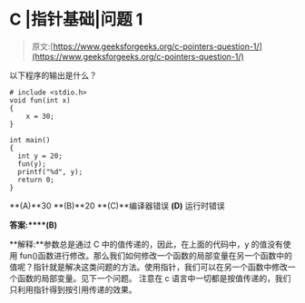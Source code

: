 # C |指针基础|问题 1

> 原文:[https://www.geeksforgeeks.org/c-pointers-question-1/](https://www.geeksforgeeks.org/c-pointers-question-1/)

以下程序的输出是什么？

```
# include <stdio.h>
void fun(int x)
{
    x = 30;
}

int main()
{
  int y = 20;
  fun(y);
  printf("%d", y);
  return 0;
}
```

**(A)**30
**(B)**20
**(C)**编译器错误
**(D)** 运行时错误

**答案:****(B)**

**解释:**参数总是通过 C 中的值传递的，因此，在上面的代码中，y 的值没有使用 fun()函数进行修改。那么我们如何修改一个函数的局部变量在另一个函数中的值呢？指针就是解决这类问题的方法。使用指针，我们可以在另一个函数中修改一个函数的局部变量。见下一个问题。
注意在 c 语言中一切都是按值传递的，我们只利用指针得到按引用传递的效果。
